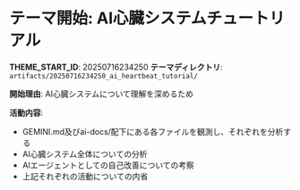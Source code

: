 # テーマ開始: AI心臓システムチュートリアル

**THEME_START_ID**: 20250716234250
**テーマディレクトリ**: `artifacts/20250716234250_ai_heartbeat_tutorial/`

**開始理由**:
AI心臓システムについて理解を深めるため

**活動内容**:
- GEMINI.md及びai-docs/配下にある各ファイルを観測し、それぞれを分析する
- AI心臓システム全体についての分析
- AIエージェントとしての自己改善についての考察
- 上記それぞれの活動についての内省
